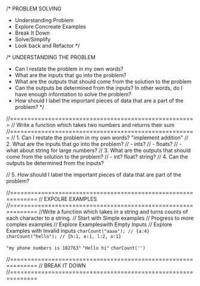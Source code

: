 /* PROBLEM SOLVING
* Understanding Problem
* Explore Concreate Examples
* Break It Down
* Solve/Simplify
* Look back and Refactor
*/

/* UNDERSTANDING THE PROBLEM 
* Can I restate the problem in my own words?
* What are the inputs that go into the problem?
* What are the outputs that should come from the solution
to the problem
* Can the outputs be determined from the inputs? In other
words, do I have enough information to solve the problem?
* How should I label the important pieces of data that are
a part of the problem?
*/

//======================================================
//  Write a function which takes two numbers and returns their sum
//======================================================
// 1. Can I restate the problem in my own words?
"implement addition"
// 2. What are the inputs that go into the problem?
    // - ints?
    // - floats?
    // - what about string for large numbers?
// 3. What are the outputs that should come from the solution to the problem?
    // - int? float? string?
// 4. Can the outputs be determined from the inputs?
 
// 5. How should I label the important pieces of data that are part of the problem?


//==============================================================
// EXPOLRE EXAMPLES
//==============================================================
//Write a function which takes in a string and turns counts of each character to a string. 
// Start with Simple examples
// Progress to more complex examples
// Explore Exampleswith Empty Inputs
// Explore Examples with Invalid inputs
`charCount("aaaa"); // {a:4}`
`charCount("hello"); // {h:1, e:1, l:2, o:1}`

`"my phone numbers is 182763"`
`"Hello hi"`
`charCount('')`


//==============================================================
// BREAK IT DOWN
//==============================================================

